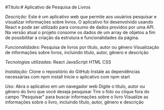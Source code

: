 #Título:# Aplicativo de Pesquisa de Livros

*Descrição:* Este é um aplicativo web que permite aos usuários pesquisar e visualizar informações sobre livros. 
O aplicativo foi desenvolvido usando React e pode ser utilizado para consumo de dados providos por uma API.
Na versão atual o projeto consome os dados de um array de objetos a fim de possibilitar a criação da estrutura e funcionálidades da página.

*Funcionalidades:*
Pesquisa de livros por título, autor ou gênero
Visualização de informações sobre livros, incluindo título, autor, gênero e descrição


*Tecnologias utilizadas:*
React
JavaScript
HTML
CSS


*Instalação:*
Clone o repositório do GitHub
Instale as dependências necessárias com npm install
Inicie o aplicativo com npm start

*Uso:*
Abra o aplicativo em um navegador web
Digite o título, autor ou gênero do livro que você deseja pesquisar
Tire o foto ou clique fora do campo "Pesquisar" para buscar informações sobre o livro
Visualize as informações sobre o livro, incluindo título, autor, gênero e descrição

